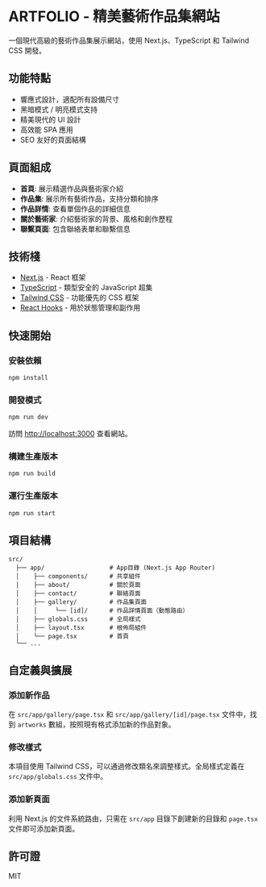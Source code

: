 # ARTFOLIO - 精美藝術作品集網站

一個現代高級的藝術作品集展示網站，使用 Next.js、TypeScript 和 Tailwind CSS 開發。

## 功能特點

- 響應式設計，適配所有設備尺寸
- 黑暗模式 / 明亮模式支持
- 精美現代的 UI 設計
- 高效能 SPA 應用
- SEO 友好的頁面結構

## 頁面組成

- **首頁**: 展示精選作品與藝術家介紹
- **作品集**: 展示所有藝術作品，支持分類和排序
- **作品詳情**: 查看單個作品的詳細信息
- **關於藝術家**: 介紹藝術家的背景、風格和創作歷程
- **聯繫頁面**: 包含聯絡表單和聯繫信息

## 技術棧

- [Next.js](https://nextjs.org/) - React 框架
- [TypeScript](https://www.typescriptlang.org/) - 類型安全的 JavaScript 超集
- [Tailwind CSS](https://tailwindcss.com/) - 功能優先的 CSS 框架
- [React Hooks](https://reactjs.org/docs/hooks-intro.html) - 用於狀態管理和副作用

## 快速開始

### 安裝依賴

```bash
npm install
```

### 開發模式

```bash
npm run dev
```

訪問 [http://localhost:3000](http://localhost:3000) 查看網站。

### 構建生產版本

```bash
npm run build
```

### 運行生產版本

```bash
npm run start
```

## 項目結構

```
src/
  ├── app/                  # App目錄 (Next.js App Router)
  │    ├── components/      # 共享組件
  │    ├── about/           # 關於頁面
  │    ├── contact/         # 聯絡頁面
  │    ├── gallery/         # 作品集頁面
  │    │     └── [id]/      # 作品詳情頁面（動態路由）
  │    ├── globals.css      # 全局樣式
  │    ├── layout.tsx       # 根佈局組件
  │    └── page.tsx         # 首頁
  └── ...
```

## 自定義與擴展

### 添加新作品

在 `src/app/gallery/page.tsx` 和 `src/app/gallery/[id]/page.tsx` 文件中，找到 `artworks` 數組，按照現有格式添加新的作品對象。

### 修改樣式

本項目使用 Tailwind CSS，可以通過修改類名來調整樣式。全局樣式定義在 `src/app/globals.css` 文件中。

### 添加新頁面

利用 Next.js 的文件系統路由，只需在 `src/app` 目錄下創建新的目錄和 `page.tsx` 文件即可添加新頁面。

## 許可證

MIT
